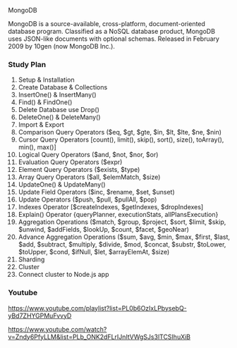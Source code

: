 MongoDB

MongoDB is a source-available, cross-platform, document-oriented database program. Classified as a NoSQL database product, MongoDB uses JSON-like documents with optional schemas. Released in February 2009 by 10gen (now MongoDB Inc.).

### Study Plan

1. Setup & Installation
2. Create Database & Collections
3. InsertOne() & InsertMany()
4. Find() & FindOne()
5. Delete Database use Drop()
6. DeleteOne() & DeleteMany()
7. Import & Export
8. Comparison Query Operators ($eq, $gt, $gte, $in, $lt, $lte, $ne, $nin)
9. Cursor Query Operators [count(), limit(), skip(), sort(), size(), toArray(), min(), max()]
10. Logical Query Operators ($and, $not, $nor, $or)
11. Evaluation Query Operators ($expr)
12. Element Query Operators ($exists, $type)
13. Array Query Operators ($all, $elemMatch, $size)
14. UpdateOne() & UpdateMany()
15. Update Field Operators ($inc, $rename, $set, $unset)
16. Update Operators ($push, $pull, $pullAll, $pop)
17. Indexes Operator [$createIndexes, $getIndexes, $dropIndexes]
18. Explain() Operator {queryPlanner, executionStats, allPlansExecution}
19. Aggregation Operations ($match, $group, $project, $sort, $limit, $skip, $unwind, $addFields, $lookUp, $count, $facet, $geoNear)
20. Advance Aggregation Operations ($sum, $avg, $min, $max, $first, $last, $add, $subtract, $multiply, $divide, $mod, $concat, $substr, $toLower, $toUpper, $cond, $ifNull, $let, $arrayElemAt, $size)
21. Sharding
22. Cluster
23. Connect cluster to Node.js app

### Youtube

https://www.youtube.com/playlist?list=PL0b6OzIxLPbysebQ-yBd7ZHYGPMuFvvyD

https://www.youtube.com/watch?v=Zndy6PfyLLM&list=PLb_ONK2dFLrIJnItVWgSJs3lTCSIhuXiB
